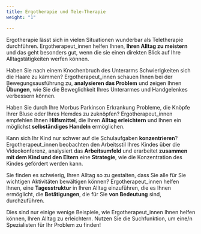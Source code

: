 ```yaml
---
title: Ergotherapie und Tele-Therapie
weight: "1"

---
```

Ergotherapie lässt sich in vielen Situationen wunderbar als Teletherapie durchführen. Ergotherapeut_innen helfen Ihnen, **Ihren Alltag zu meistern** und das geht besonders gut, wenn die sie einen direkten Blick auf Ihre Alltagstätigkeiten werfen können. 

Haben Sie nach einem Knochenbruch des Unterarms Schwierigkeiten sich die Haare zu kämmen? Ergotherapeut_innen schauen Ihnen bei der Bewegungsausführung zu, **analysieren das Problem** und zeigen Ihnen **Übungen**, wie Sie die Beweglichkeit Ihres Unterarmes und Handgelenkes verbessern können.

Haben Sie durch Ihre Morbus Parkinson Erkrankung Probleme, die Knöpfe Ihrer Bluse oder Ihres Hemdes zu zuknöpfen? Ergotherapeut_innen empfehlen Ihnen **Hilfsmittel**, die Ihren **Alltag erleichtern** und Ihnen ein möglichst **selbständiges Handeln** ermöglichen.

Kann sich Ihr Kind nur schwer auf die Schulaufgaben **konzentrieren**? Ergotherapeut_innen beobachten den Arbeitsstil Ihres Kindes über die Videokonferenz, analysiert das **Arbeitsumfeld** und erarbeitet **zusammen mit dem Kind und den Eltern** eine **Strategie**, wie die Konzentration des Kindes gefördert werden kann.

Sie finden es schwierig, Ihren Alltag so zu gestalten, dass Sie alle für Sie wichtigen Aktivitäten bewältigen können? Ergotherapeut_innen helfen Ihnen, eine **Tagesstruktur** in Ihren Alltag einzuführen, die es Ihnen ermöglicht, die **Betätigungen**, die für Sie **von Bedeutung** sind, durchzuführen.

Dies sind nur einige wenige Beispiele, wie Ergotherapeut_innen Ihnen helfen können, Ihren Alltag zu erleichtern. Nutzen Sie die Suchfunktion, um eine/n Spezialisten für Ihr Problem zu finden!
